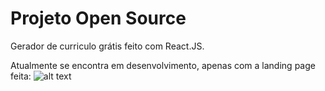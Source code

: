 # Projeto Open Source
Gerador de curriculo grátis feito com React.JS.

Atualmente se encontra em desenvolvimento, apenas com a landing page feita:
![alt text](http://url/to/img.png)
